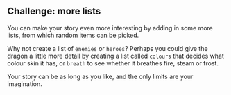 ## Challenge: more lists

You can make your story even more interesting by adding in some more lists, from which random items can be picked.

Why not create a list of `enemies` or `heroes`? Perhaps you could give the dragon a little more detail by creating a list called `colours` that decides what colour skin it has, or `breath` to see whether it breathes fire, steam or frost.

Your story can be as long as you like, and the only limits are your imagination.
